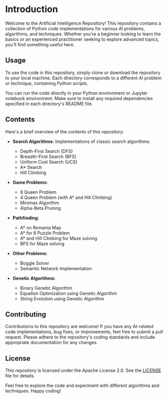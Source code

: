 # Introduction 

Welcome to the Artificial Intelligence Repository! This repository contains a collection of Python code implementations for various AI problems, algorithms, and techniques. Whether you're a beginner looking to learn the basics or an experienced practitioner seeking to explore advanced topics, you'll find something useful here.


## Usage

To use the code in this repository, simply clone or download the repository to your local machine. Each directory corresponds to a different AI problem or technique, containing Python scripts.

You can run the code directly in your Python environment or Jupyter notebook environment. Make sure to install any required dependencies specified in each directory's README file.

## Contents

Here's a brief overview of the contents of this repository:

- **Search Algorithms**: Implementations of classic search algorithms:
  - Depth-First Search (DFS)
  - Breadth-First Search (BFS)
  - Uniform Cost Search (UCS)
  - A* Search
  - Hill Climbing

- **Game Problems**:
  - 8 Queen Problem
  - 4 Queen Problem (with A* and Hill Climbing)
  - Minimax Algorithm
  - Alpha-Beta Pruning

- **Pathfinding**:
  - A* on Romania Map
  - A* for 8 Puzzle Problem
  - A* and Hill Climbing for Maze solving
  - BFS for Maze solving

- **Other Problems**:
  - Boggle Solver
  - Semantic Network Implementation

- **Genetic Algorithms**:
  - Binary Genetic Algorithm
  - Equation Optimization using Genetic Algorithm
  - String Evolution using Genetic Algorithm

## Contributing

Contributions to this repository are welcome! If you have any AI-related code implementations, bug fixes, or improvements, feel free to submit a pull request. Please adhere to the repository's coding standards and include appropriate documentation for any changes.

## License

This repository is licensed under the Apache License 2.0. See the [LICENSE](LICENSE) file for details.



Feel free to explore the code and experiment with different algorithms and techniques. Happy coding!
